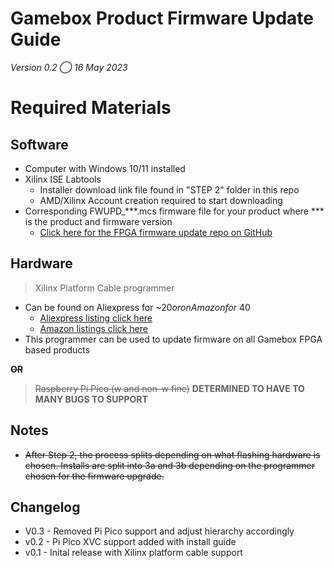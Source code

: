 # Gamebox Product Firmware Update Guide

_Version 0.2_  _⃝_  _16 May 2023_

# Required Materials

## Software

- Computer with Windows 10/11 installed
- Xilinx ISE Labtools
  - Installer download link file found in "STEP 2" folder in this repo
  - AMD/Xilinx Account creation required to start downloading
- Corresponding FWUPD\_\*\*\*.mcs firmware file for your product where \*\*\* is the product and firmware version
  - [Click here for the FPGA firmware update repo on GitHub](https://github.com/GameboxSystems/Gamebox-Product-Firmware-Updates)

## Hardware

> Xilinx Platform Cable programmer
  - Can be found on Aliexpress for ~$20 or on Amazon for ~$40
    - [Aliexpress listing click here](https://www.aliexpress.us/item/2251832624576150.html?spm=a2g0o.productlist.main.1.d899ecafBL10Fz&algo_pvid=d810e90c-8c8d-4366-92da-8acfcb761078&algo_exp_id=d810e90c-8c8d-4366-92da-8acfcb761078-0&pdp_npi=3%40dis%21USD%2134.57%2123.51%21%21%21%21%21%402102111816839237601968764d07ee%2164548542145%21sea%21US%21168717347&curPageLogUid=3vz3E5S1Mryh)
    - [Amazon listings click here](https://www.amazon.com/s?k=xilinx+platform+cable&sprefix=xilinx+pla%2Caps%2C120&ref=nb_sb_ss_ts-doa-p_1_10)
  - This programmer can be used to update firmware on all Gamebox FPGA based products

~~**OR**~~

> ~~Raspberry Pi Pico (w and non-w fine)~~ **DETERMINED TO HAVE TO MANY BUGS TO SUPPORT**

## Notes

- ~~After Step 2, the process splits depending on what flashing hardware is chosen. Installs are split into 3a and 3b depending on the programmer chosen for the firmware upgrade.~~

## Changelog

- V0.3 - Removed Pi Pico support and adjust hierarchy accordingly
- v0.2 - Pi Pico XVC support added with install guide 
- v0.1 - Inital release with Xilinx platform cable support